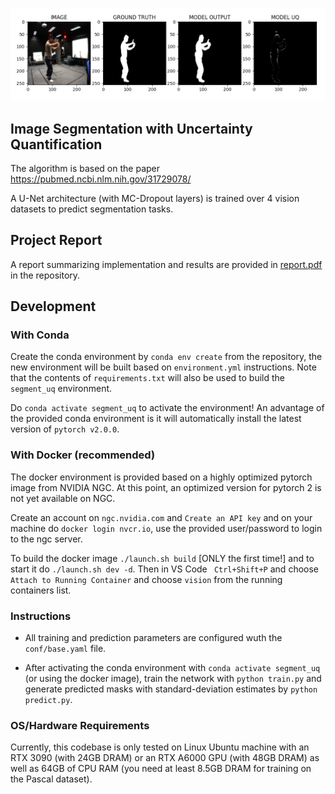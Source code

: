 
![Screenshot](pred_1.png)


## Image Segmentation with Uncertainty Quantification
The algorithm is based on the paper https://pubmed.ncbi.nlm.nih.gov/31729078/ 

A U-Net architecture (with MC-Dropout layers) is trained over 4 vision datasets to predict segmentation tasks. 

## Project Report
A report summarizing implementation and results are provided in [report.pdf](https://github.com/samirapakravan/segmentation_uq/blob/main/report.pdf) in the repository.

## Development
### With Conda
Create the conda environment by `conda env create` from the repository, the new environment will be built based on `environment.yml` instructions. Note that the contents of `requirements.txt` will also be used to build the ``segment_uq`` environment.

Do `conda activate segment_uq` to activate the environment! An advantage of the provided conda environment is it will automatically install the latest version of `pytorch v2.0.0`.

### With Docker (recommended)
The docker environment is provided based on a highly optimized pytorch image from NVIDIA NGC. At this point, an optimized version for pytorch 2 is not yet available on NGC.

Create an account on ``ngc.nvidia.com`` and ``Create an API key`` and on your machine do ``docker login nvcr.io``, use the provided user/password to login to the ngc server.

To build the docker image ``./launch.sh build`` [ONLY the first time!] and to start it do ``./launch.sh dev -d``. Then in VS Code `` Ctrl+Shift+P`` and choose ``Attach to Running Container`` and choose ``vision`` from the running containers list.

### Instructions

- All training and prediction parameters are configured wuth the `conf/base.yaml` file.

- After activating the conda environment with `conda activate segment_uq` (or using the docker image), train the network with `python train.py` and generate predicted masks with standard-deviation estimates by `python predict.py`.

### OS/Hardware Requirements
Currently, this codebase is only tested on Linux Ubuntu machine with an RTX 3090 (with 24GB DRAM) or an RTX A6000 GPU (with 48GB DRAM) as well as 64GB of CPU RAM (you need at least 8.5GB DRAM for training on the Pascal dataset).
